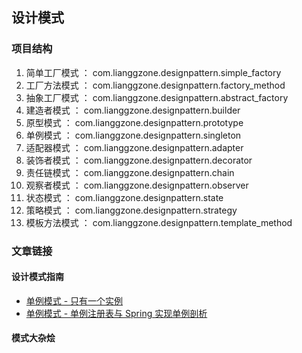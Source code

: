 ## 设计模式

### 项目结构
1. 简单工厂模式 ： com.lianggzone.designpattern.simple_factory
1. 工厂方法模式 ： com.lianggzone.designpattern.factory_method
1. 抽象工厂模式 ： com.lianggzone.designpattern.abstract_factory
1. 建造者模式 ： com.lianggzone.designpattern.builder
1. 原型模式 ： com.lianggzone.designpattern.prototype
1. 单例模式 ： com.lianggzone.designpattern.singleton
1. 适配器模式 ： com.lianggzone.designpattern.adapter
1. 装饰者模式 ： com.lianggzone.designpattern.decorator
1. 责任链模式 ： com.lianggzone.designpattern.chain
1. 观察者模式 ： com.lianggzone.designpattern.observer
1. 状态模式 ： com.lianggzone.designpattern.state
1. 策略模式 ： com.lianggzone.designpattern.strategy
1. 模板方法模式 ： com.lianggzone.designpattern.template_method

### 文章链接

#### 设计模式指南
- [单例模式 - 只有一个实例](http://blog.720ui.com/2017/design_pattern_singleton/)
- [单例模式 - 单例注册表与 Spring 实现单例剖析](http://blog.720ui.com/2017/design_pattern_singleton_reg/)

#### 模式大杂烩
